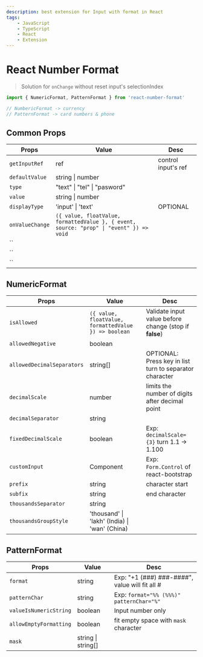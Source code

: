 ```yaml
---
description: best extension for Input with format in React
tags:
    - JavaScript
    - TypeScript
    - React
    - Extension
---
```


# React Number Format

> Solution for `onChange` without reset input's selectionIndex

```jsx
import { NumericFormat, PatternFormat } from 'react-number-format'

// NumbericFormat -> currency
// PatternFormat -> card numbers & phone
```

## Common Props

| Props | Value | Desc |
| --- | --- | --- |
| `getInputRef` | ref | control input's ref |
| `defaultValue` | string \| number |  |
| `type` | "text" \| "tel" \| "pasword" |  |
| `value` | string \| number |  |
| `displayType` | 'input' \| 'text' | OPTIONAL |
| `onValueChange` | `({ value, floatValue, formattedValue }, { event, source: "prop" \| "event" }) => void` |  |
| `` |  |  |
| `` |  |  |
| `` |  |  |

## NumericFormat

| Props | Value | Desc |
| --- | --- | --- |
| `isAllowed` | `({ value, floatValue, formattedValue }) => boolean` | Validate input value before change (stop if **false**) |
| `allowedNegative` | boolean |  |
| `allowedDecimalSeparators` | string[] | OPTIONAL: Press key in list turn to separator character |
| `decimalScale` | number | limits the number of digits after decimal point |
| `decimalSeparator` | string |  |
| `fixedDecimalScale` | boolean | Exp: `decimalScale={3}` turn 1.1 -> 1.100 |
| `customInput` | Component | Exp: `Form.Control` of react-bootstrap |
| `prefix` | string | character start |
| `subfix` | string | end character |
| `thousandsSeparator` | string |  |
| `thousandsGroupStyle` | 'thousand' \| 'lakh' (India) \| 'wan' (China) |  |

## PatternFormat

| Props | Value | Desc |
| --- | --- | --- |
| `format` | string | Exp: "+1 (###) ###-####", value will fit all # |
| `patternChar` | string | Exp: `format="%% (%%%)" patternChar="%"` |
| `valueIsNumericString` | boolean | Input number only |
| `allowEmptyFormatting` | boolean | fit empty space with `mask` character |
| `mask` | string \| string[] |  |
